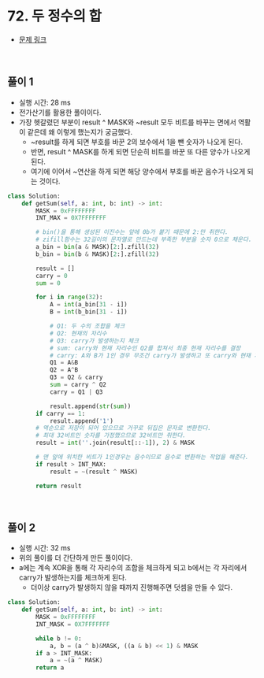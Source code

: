 # 72. 두 정수의 합

- [문제 링크](https://leetcode.com/problems/sum-of-two-integers/)

<br>

## 풀이 1

- 실행 시간: 28 ms
- 전가산기를 활용한 풀이이다.
- 가장 헷갈렸던 부분이 result ^ MASK와 ~result 모두 비트를 바꾸는 면에서 역활이 같은데 왜 이렇게 했는지가 궁금했다.
  - ~result를 하게 되면 부호를 바꾼 2의 보수에서 1을 뺀 숫자가 나오게 된다.
  - 반면, result ^ MASK를 하게 되면 단순히 비트를 바꾼 또 다른 양수가 나오게 된다.
  - 여기에 이어서 ~연산을 하게 되면 해당 양수에서 부호를 바꾼 음수가 나오게 되는 것이다.

```python
class Solution:
    def getSum(self, a: int, b: int) -> int:
        MASK = 0xFFFFFFFF
        INT_MAX = 0X7FFFFFFF

        # bin()을 통해 생성된 이진수는 앞에 0b가 붙기 때문에 2:만 취한다.
        # zifill함수는 32길이의 문자열로 만드는데 부족한 부분을 숫자 0으로 채운다.
        a_bin = bin(a & MASK)[2:].zfill(32)
        b_bin = bin(b & MASK)[2:].zfill(32)

        result = []
        carry = 0
        sum = 0

        for i in range(32):
            A = int(a_bin[31 - i])
            B = int(b_bin[31 - i])

            # Q1: 두 수의 조합을 체크
            # Q2: 현재의 자리수
            # Q3: carry가 발생하는지 체크
            # sum: carry와 현재 자리수인 Q2를 합쳐서 최종 현재 자리수를 결장
            # carry: A와 B가 1인 경우 무조건 carry가 발생하고 또 carry와 현재 자리수가 1이 있는 경우에도 carry가 발생한다.
            Q1 = A&B
            Q2 = A^B
            Q3 = Q2 & carry
            sum = carry ^ Q2
            carry = Q1 | Q3

            result.append(str(sum))
        if carry == 1:
            result.append('1')
        # 역순으로 저장이 되어 있으므로 거꾸로 뒤집은 문자로 변환한다.
        # 최대 32비트인 숫자를 가정했으므로 32비트만 취한다.
        result = int(''.join(result[::-1]), 2) & MASK

        # 맨 앞에 위치한 비트가 1인경우는 음수이므로 음수로 변환하는 작업을 해준다.
        if result > INT_MAX:
            result = ~(result ^ MASK)

        return result
```

<br>

## 풀이 2

- 실행 시간: 32 ms
- 위의 풀이를 더 간단하게 만든 풀이이다.
- a에는 계속 XOR을 통해 각 자리수의 조합을 체크하게 되고 b에서는 각 자리에서 carry가 발생하는지를 체크하게 된다.
  - 더이상 carry가 발생하지 않을 때까지 진행해주면 덧셈을 만들 수 있다.

```python
class Solution:
    def getSum(self, a: int, b: int) -> int:
        MASK = 0xFFFFFFFF
        INT_MASK = 0X7FFFFFFF

        while b != 0:
            a, b = (a ^ b)&MASK, ((a & b) << 1) & MASK
        if a > INT_MASK:
            a = ~(a ^ MASK)
        return a
```
